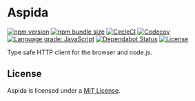 <h1>Aspida</h1>

[![npm version][badge-npm]][badge-npm-url]
[![npm bundle size][badge-bundlephobia]][badge-bundlephobia-url]
[![CircleCI][badge-ci]][badge-ci-url]
[![Codecov][badge-coverage]][badge-coverage-url]
[![Language grade: JavaScript][badge-lgtm]][badge-lgtm-url]
[![Dependabot Status][badge-dependabot]][dependabot]
[![License][badge-license]][aspida-license]

Type safe HTTP client for the browser and node.js.

## License

Aspida is licensed under a [MIT License][aspida-license].

<!-- URL: aspida -->

[aspida-license]: https://github.com/aspidajs/aspida/blob/develop/LICENSE

<!-- URL: Badges -->

[badge-bundlephobia-url]: https://bundlephobia.com/result?p=aspida@latest
[badge-bundlephobia]: https://img.shields.io/bundlephobia/min/aspida
[badge-ci-url]: https://circleci.com/gh/aspidajs/aspida
[badge-ci]: https://img.shields.io/circleci/build/github/aspidajs/aspida.svg?label=test
[badge-coverage-url]: https://codecov.io/gh/aspidajs/aspida
[badge-coverage]: https://img.shields.io/codecov/c/github/aspidajs/aspida.svg
[badge-dependabot]: https://api.dependabot.com/badges/status?host=github&repo=aspidajs/aspida
[badge-lgtm-url]: https://lgtm.com/projects/g/aspidajs/aspida/context:javascript
[badge-lgtm]: https://img.shields.io/lgtm/grade/javascript/g/aspidajs/aspida.svg
[badge-license]: https://img.shields.io/npm/l/aspida
[badge-npm-url]: https://www.npmjs.com/package/aspida
[badge-npm]: https://img.shields.io/npm/v/aspida

<!-- URL: General -->

[dependabot]: https://dependabot.com
